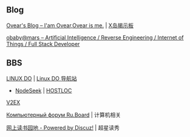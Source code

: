 
## Blog

[Ovear's Blog – I'am Ovear,Ovear is me.](https://ovear.info/) | [X岛揭示板](https://www.nmbxd1.com/Forum)

[obaby@mars – Artificial Intelligence / Reverse Engineering / Internet of Things / Full Stack Developer](https://oba.by/)

## BBS

[LINUX DO](https://linux.do/) | [Linux DO 导航站](https://nav.linux.do/)

- [NodeSeek](https://www.nodeseek.com/) | [HOSTLOC](https://hostloc.com/forum.php)

[V2EX](https://www.v2ex.com/)

[Компьютерный форум Ru.Board](https://forum.ru-board.com/) | 计算机相关

[网上读书园地 - Powered by Discuz!](https://www.readfree.net/bbs/) | 超星读秀